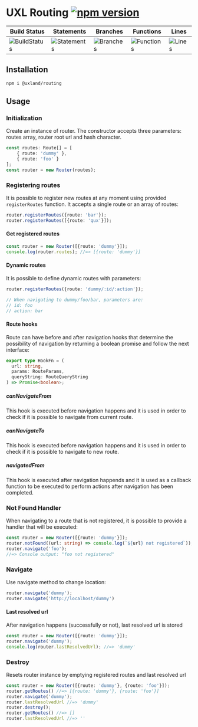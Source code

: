 # UXL Routing [![npm version](https://badge.fury.io/js/%40uxland%2Frouting.svg)](https://badge.fury.io/js/%40uxland%2Frouting)

| Build Status                                    | Statements                                    | Branches                                  | Functions                                   | Lines                               |
| ----------------------------------------------- | --------------------------------------------- | ----------------------------------------- | ------------------------------------------- | ----------------------------------- |
| ![BuildStatus](https://img.shields.io/badge/Build-Passing-brightgreen.svg "Building Status") | ![Statements](https://img.shields.io/badge/Coverage-98.95%25-brightgreen.svg "Make me better!") | ![Branches](https://img.shields.io/badge/Coverage-93.83%25-brightgreen.svg "Make me better!") | ![Functions](https://img.shields.io/badge/Coverage-97.83%25-brightgreen.svg "Make me better!") | ![Lines](https://img.shields.io/badge/Coverage-98.86%25-brightgreen.svg "Make me better!") |

## Installation

`npm i @uxland/routing`

## Usage

### Initialization

Create an instance of router. The constructor accepts three parameters: routes array, router root url and hash character.

```typescript
const routes: Route[] = [
    { route: 'dummy' }, 
    { route: 'foo' }
];
const router = new Router(routes);
```

### Registering routes
It is possible to register new routes at any moment using provided `registerRoutes` function. It accepts a single route or an array of routes:

```typescript
router.registerRoutes({route: 'bar'});
router.registerRoutes([{route: 'qux'}]);
```

#### Get registered routes
```typescript
const router = new Router([{route: 'dummy'}]);
console.log(router.routes); //=> [{route: 'dummy'}]
```

#### Dynamic routes
It is possible to define dynamic routes with parameters:

```typescript
router.registerRoutes({route: 'dummy/:id/:action'});

// When navigating to dummy/foo/bar, parameters are:
// id: foo
// action: bar
```

#### Route hooks
Route can have before and after navigation hooks that determine the possibility of navigation by returning a boolean promise and follow the next interface:

```typescript
export type HookFn = (
  url: string,
  params: RouteParams,
  queryString: RouteQueryString
) => Promise<boolean>;
```

##### canNavigateFrom
This hook is executed before navigation happens and it is used in order to check if it is possible to navigate from current route.

##### canNavigateTo
This hook is executed before navigation happens and it is used in order to check if it is possible to navigate to new route.

##### navigatedFrom
This hook is executed after navigation happends and it is used as a callback function to be executed to perform actions after navigation has been completed.

### Not Found Handler
When navigating to a route that is not registered, it is possible to provide a handler that will be executed:

```typescript
const router = new Router([{route: 'dummy'}]);
router.notFound((url: string) => console.log(`${url} not registered`));
router.navigate('foo'); 
//=> Console output: "foo not registered"
```

### Navigate
Use navigate method to change location:
```typescript
router.navigate('dummy');
router.navigate('http://localhost/dummy')
```

#### Last resolved url
After navigation happens (successfully or not), last resolved url is stored
```typescript
const router = new Router([{route: 'dummy'}]);
router.navigate('dummy');
console.log(router.lastResolvedUrl); //=> 'dummy'
```

### Destroy
Resets router instance by emptying registered routes and last resolved url

```typescript
const router = new Router([{route: 'dummy'}, {route: 'foo'}]);
router.getRoutes() //=> [{route: 'dummy'}, {route: 'foo'}]
router.navigate('dummy');
router.lastResolvedUrl //=> 'dummy'
router.destroy();
router.getRoutes() //=> []
router.lastResolvedUrl //=> ''
```